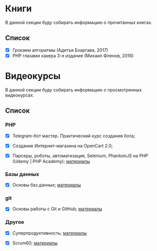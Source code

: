 # Книги
В данной секции буду собирать информацию о прочитанных книгах.

## Список
- [X] Грокаем алгоритмы (Адитъя Бхаргава, 2017)  
- [X] PHP глазами хакера 3-е издание (Михаил Фленов, 2016)

# Видеокурсы
В данной секции буду собирать информацию о просмотренных видеокурсах.

## Список

### PHP
- [X] Telegram-бот мастер. Практический курс создания бота;  

- [X] Создание Интернет-магазина на OpenCart 2.0;  

- [X] Парсеры, роботы, автоматизация, Selenium, PhantomJS на PHP (Udemy \| PHP Academy); [материалы](https://github.com/anstag/videoCourses/tree/master/PHP/%D0%9F%D0%B0%D1%80%D1%81%D0%B5%D1%80%D1%8B%2C%20%D1%80%D0%BE%D0%B1%D0%BE%D1%82%D1%8B%2C%20%D0%B0%D0%B2%D1%82%D0%BE%D0%BC%D0%B0%D1%82%D0%B8%D0%B7%D0%B0%D1%86%D0%B8%D1%8F%2C%20Selenium%2C%20PhantomJS%20%D0%BD%D0%B0%20PHP)

### Базы данных
- [X] Основы баз данных; [материалы](https://github.com/anstag/videoCourses/tree/master/DB/%D0%9E%D1%81%D0%BD%D0%BE%D0%B2%D1%8B%20%D0%B1%D0%B0%D0%B7%20%D0%B4%D0%B0%D0%BD%D0%BD%D1%8B%D1%85)

### git
- [X] Основы работы с Git и GitHub; [материалы](https://github.com/anstag/videoCourses/tree/master/git/%D0%9E%D1%81%D0%BD%D0%BE%D0%B2%D1%8B%20%D1%80%D0%B0%D0%B1%D0%BE%D1%82%D1%8B%20%D1%81%20Git%20%D0%B8%20GitHub)

### Другое
- [X] Суперпродуктивность; [материалы](https://github.com/anstag/knowledge/tree/master/Other/%D0%A1%D1%83%D0%BF%D0%B5%D1%80%D0%BF%D1%80%D0%BE%D0%B4%D1%83%D0%BA%D1%82%D0%B8%D0%B2%D0%BD%D0%BE%D1%81%D1%82%D1%8C)

- [X] Scrum60; [материалы](https://github.com/anstag/knowledge/tree/master/Other/Scrum60)
